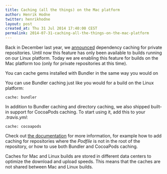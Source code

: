 ```yaml
---
title: Caching (all the things) on the Mac platform
author: Henrik Hodne
twitter: henrikhodne
layout: post
created_at: Thu 31 Jul 2014 17:40:00 CEST
permalink: 2014-07-31-caching-all-the-things-on-the-mac-platform
---
```


Back in December last year, we [announced][cache-blog-post] dependency caching
for private repositories. Until now this feature has only been available to
builds running on our Linux platform. Today we are enabling this feature for
builds on the Mac platform too (only for private repositories at this time).

You can cache gems installed with Bundler in the same way you would on

You can use Bundler caching just like you would for a build on the Linux
platform:

    cache: bundler

In addition to Bundler caching and directory caching, we also shipped built-in
support for CocoaPods caching. To start using it, add this to your
*.travis.yml*:

    cache: cocoapods

Check out [the documentation][cocoapods-cache-docs] for more information, for
example how to add caching for repositories where the *Podfile* is not in the root
of the repository, or how to use both Bundler and CocoaPods caching.

Caches for Mac and Linux builds are stored in different data centers to optimize
the download and upload speeds. This means that the caches are not shared
between Mac and Linux builds.

[cache-blog-post]: http://blog.travis-ci.com/2013-12-05-speed-up-your-builds-cache-your-dependencies/
[cocoapods-cache-docs]: http://docs.travis-ci.com/user/caching/#CocoaPods
